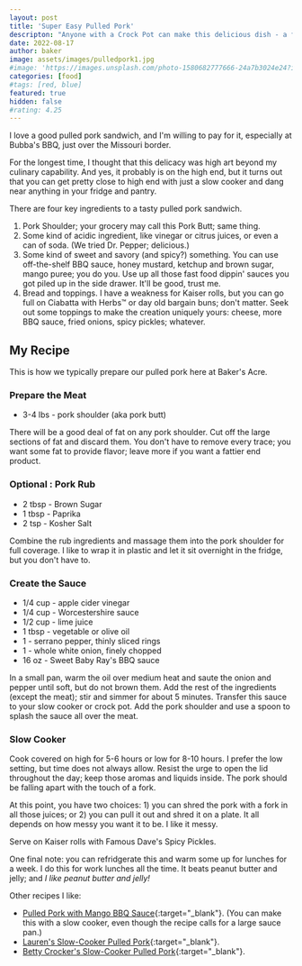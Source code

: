 ```yaml
---
layout: post
title: 'Super Easy Pulled Pork'
descripton: "Anyone with a Crock Pot can make this delicious dish - a fan favorite at Baker's Acre!"
date: 2022-08-17
author: baker
image: assets/images/pulledpork1.jpg
#image: 'https://images.unsplash.com/photo-1580682777666-24a7b3024e24?ixlib=rb-1.2.1&ixid=MnwxMjA3fDB8MHxwaG90by1wYWdlfHx8fGVufDB8fHx8&auto=format&fit=crop&w=750&q=80'
categories: [food]
#tags: [red, blue]
featured: true
hidden: false
#rating: 4.25
---
```


I love a good pulled pork sandwich, and I'm willing to pay for it, especially at Bubba's BBQ, just over the Missouri border.

For the longest time, I thought that this delicacy was high art beyond my culinary capability. And yes, it probably is on the high end, but it turns out that you can get pretty close to high end with just a slow cooker and dang near anything in your fridge and pantry.

There are four key ingredients to a tasty pulled pork sandwich.

1. Pork Shoulder; your grocery may call this Pork Butt; same thing.
2. Some kind of acidic ingredient, like vinegar or citrus juices, or even a can of soda. (We tried Dr. Pepper; delicious.)
3. Some kind of sweet and savory (and spicy?) something. You can use off-the-shelf BBQ sauce, honey mustard, ketchup and brown sugar, mango puree; you do you. Use up all those fast food dippin' sauces you got piled up in the side drawer. It'll be good, trust me.
4. Bread and toppings. I have a weakness for Kaiser rolls, but you can go full on Ciabatta with Herbs&trade; or day old bargain buns; don't matter. Seek out some toppings to make the creation uniquely yours: cheese, more BBQ sauce, fried onions, spicy pickles; whatever.

## My Recipe

This is how we typically prepare our pulled pork here at Baker's Acre.

### Prepare the Meat

* 3-4 lbs - pork shoulder (aka pork butt)

There will be a good deal of fat on any pork shoulder. Cut off the large sections of fat and discard them. You don't have to remove every trace; you want some fat to provide flavor; leave more if you want a fattier end product.

### Optional : Pork Rub
 
* 2 tbsp  - Brown Sugar
* 1 tbsp  - Paprika
* 2 tsp   - Kosher Salt
 
Combine the rub ingredients and massage them into the pork shoulder for full coverage. I like to wrap it in plastic and let it sit overnight in the fridge, but you don't have to.

### Create the Sauce

* 1/4 cup - apple cider vinegar
* 1/4 cup - Worcestershire sauce
* 1/2 cup - lime juice
* 1 tbsp  - vegetable or olive oil
* 1       - serrano pepper, thinly sliced rings
* 1       - whole white onion, finely chopped
* 16 oz   - Sweet Baby Ray's BBQ sauce

In a small pan, warm the oil over medium heat and saute the onion and pepper until soft, but do not brown them. Add the rest of the ingredients (except the meat); stir and simmer for about 5 minutes. Transfer this sauce to your slow cooker or crock pot. Add the pork shoulder and use a spoon to splash the sauce all over the meat.

### Slow Cooker

Cook covered on high for 5-6 hours or low for 8-10 hours. I prefer the low setting, but time does not always allow. Resist the urge to open the lid throughout the day; keep those aromas and liquids inside. The pork should be falling apart with the touch of a fork.

At this point, you have two choices: 1) you can shred the pork with a fork in all those juices; or 2) you can pull it out and shred it on a plate. It all depends on how messy you want it to be. I like it messy.

Serve on Kaiser rolls with Famous Dave's Spicy Pickles.

One final note: you can refridgerate this and warm some up for lunches for a week. I do this for work lunches all the time. It beats peanut butter and jelly; and *I like peanut butter and jelly!*

Other recipes I like:

* [Pulled Pork with Mango BBQ Sauce](https://www.foodnetwork.com/recipes/winner-aarti-sequeira1/pulled-pork-with-mango-bbq-sauce-recipe-1921724){:target="\_blank"}. (You can make this with a slow cooker, even though the recipe calls for a large sauce pan.)
* [Lauren's Slow-Cooker Pulled Pork](https://www.delish.com/cooking/recipe-ideas/recipes/a51267/slow-cooker-pulled-pork-recipe/){:target="\_blank"}.
* [Betty Crocker's Slow-Cooker Pulled Pork](https://www.bettycrocker.com/recipes/slow-cooker-pulled-pork/52e0705a-a856-4aa5-a9ae-37b9e0c9fc52){:target="\_blank"}.
